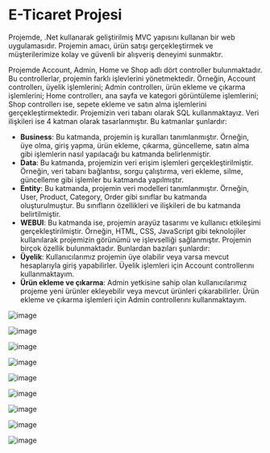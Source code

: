 # E-Ticaret Projesi
Projemde, .Net kullanarak geliştirilmiş MVC yapısını kullanan bir web uygulamasıdır. Projemin amacı, ürün satışı gerçekleştirmek ve müşterilerimize kolay ve güvenli bir alışveriş deneyimi sunmaktır. 

Projemde Account, Admin, Home ve Shop adlı dört controller bulunmaktadır. Bu controllerlar, projemin farklı işlevlerini yönetmektedir. Örneğin, Account controllerı, üyelik işlemlerini; Admin controllerı, ürün ekleme ve çıkarma işlemlerini; Home controllerı, ana sayfa ve kategori görüntüleme işlemlerini; Shop controllerı ise, sepete ekleme ve satın alma işlemlerini gerçekleştirmektedir.
Projemizin veri tabanı olarak SQL kullanmaktayız. Veri ilişkileri ise 4 katman olarak tasarlanmıştır. Bu katmanlar şunlardır:

- **Business**: Bu katmanda, projemin iş kuralları tanımlanmıştır. Örneğin, üye olma, giriş yapma, ürün ekleme, çıkarma, güncelleme, satın alma gibi işlemlerin nasıl yapılacağı bu katmanda belirlenmiştir.
- **Data**: Bu katmanda, projemizin veri erişim işlemleri gerçekleştirilmiştir. Örneğin, veri tabanı bağlantısı, sorgu çalıştırma, veri ekleme, silme, güncelleme gibi işlemler bu katmanda yapılmıştır.
- **Entity**: Bu katmanda, projemin veri modelleri tanımlanmıştır. Örneğin, User, Product, Category, Order gibi sınıflar bu katmanda oluşturulmuştur. Bu sınıfların özellikleri ve ilişkileri de bu katmanda belirtilmiştir.
- **WEBUI**: Bu katmanda ise, projemin arayüz tasarımı ve kullanıcı etkileşimi gerçekleştirilmiştir. Örneğin, HTML, CSS, JavaScript gibi teknolojiler kullanılarak projemizin görünümü ve işlevselliği sağlanmıştır.
Projemin birçok özellik bulunmaktadır. Bunlardan bazıları şunlardır:
- **Üyelik**: Kullanıcılarımız projemin üye olabilir veya varsa mevcut hesaplarıyla giriş yapabilirler. Üyelik işlemleri için Account controllerını kullanmaktayım.
- **Ürün ekleme ve çıkarma**: Admin yetkisine sahip olan kullanıcılarımız projeme yeni ürünler ekleyebilir veya mevcut ürünleri çıkarabilirler. Ürün ekleme ve çıkarma işlemleri için Admin controllerını kullanmaktayım.
  
![image](https://github.com/MuhammedYasinOzdemirDev/E-Ticaret-Projesi/assets/94251353/29481b6e-6c41-4361-85da-193668a2aa93)

![image](https://github.com/MuhammedYasinOzdemirDev/E-Ticaret-Projesi/assets/94251353/4340d720-a9be-49a8-abe5-4b4d810e4d90)

![image](https://github.com/MuhammedYasinOzdemirDev/E-Ticaret-Projesi/assets/94251353/2e13cebb-8789-4d32-9a1c-ee54becb56d8)

![image](https://github.com/MuhammedYasinOzdemirDev/E-Ticaret-Projesi/assets/94251353/5c2b7e6e-807d-4f45-90a4-c4451a499fb7)

![image](https://github.com/MuhammedYasinOzdemirDev/E-Ticaret-Projesi/assets/94251353/9fb3f141-535d-4510-bb5e-57c91ea9cac5)

![image](https://github.com/MuhammedYasinOzdemirDev/E-Ticaret-Projesi/assets/94251353/ee5c385e-2cb9-462d-8ddf-1188a0da617a)

![image](https://github.com/MuhammedYasinOzdemirDev/E-Ticaret-Projesi/assets/94251353/d71ef6db-b496-4311-9faa-7da32665fab2)

![image](https://github.com/MuhammedYasinOzdemirDev/E-Ticaret-Projesi/assets/94251353/587fd484-6da0-4ccd-825f-7cf545d99f3c)

![image](https://github.com/MuhammedYasinOzdemirDev/E-Ticaret-Projesi/assets/94251353/02356057-6199-43dc-b4df-1a73bf7d9ba6)












  




